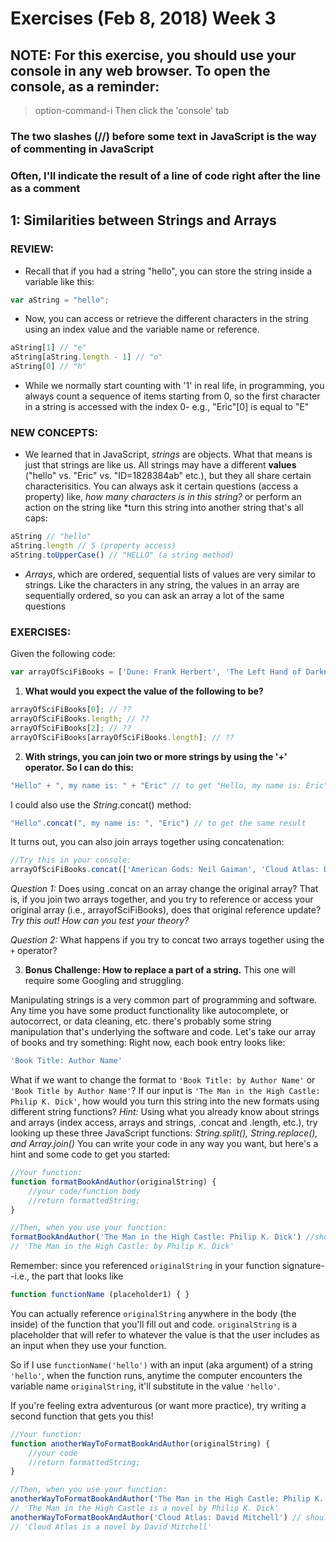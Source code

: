 # Exercises (Feb 8, 2018) Week 3 

## NOTE: For this exercise, you should use your console in any web browser. To open the console, as a reminder: 
> option-command-i
Then click the 'console' tab

### The two slashes (//) before some text in JavaScript is the way of commenting in JavaScript
### Often, I'll indicate the result of a line of code right after the line as a comment

## 1: Similarities between Strings and Arrays
### REVIEW: 
* Recall that if you had a string "hello", you can store the string inside a variable like this: 
```javascript
var aString = "hello"; 
```
* Now, you can access or retrieve the different characters in the string using an index value and the variable name or reference. 
```javascript
aString[1] // "e"
aString[aString.length - 1] // "o"
aString[0] // "h"
```
* While we normally start counting with '1' in real life, in programming, you always count a sequence of items starting from 0, so the first character in a string is accessed with the index 0- e.g., "Eric"[0] is equal to "E"

### NEW CONCEPTS:
* We learned that in JavaScript, *strings* are objects. What that means is just that strings are like us. All strings may have a different **values** ("hello" vs. "Eric" vs. "ID=1828384ab" etc.), but they all share certain characterisitics. You can always ask it certain questions (access a property) like, *how many characters is in this string?* or perform an action on the string like *turn this string into another string that\'s all caps:
```javascript
aString // "hello"
aString.length // 5 (property access)
aString.toUpperCase() // "HELLO" (a string method)
```		

* *Arrays*, which are ordered, sequential lists of values are very similar to strings. Like the characters in any string, the values in an array are sequentially ordered, so you can ask an array a lot of the same questions

### EXERCISES:
Given the following code: 
```javascript
var arrayOfSciFiBooks = ['Dune: Frank Herbert', 'The Left Hand of Darkness: Ursula K. LeGuin', 'Kindred: Octavia Butler', 'The Man in the High Castle: Philip K. Dick']; 
```
1. **What would you expect the value of the following to be?**
```javascript
arrayOfSciFiBooks[0]; // ??
arrayOfSciFiBooks.length; // ??
arrayOfSciFiBooks[2]; // ??
arrayOfSciFiBooks[arrayOfSciFiBooks.length]; // ??
```
2. **With strings, you can join two or more strings by using the '+' operator. So I can do this:**
```javascript
"Hello" + ", my name is: " + "Eric" // to get "Hello, my name is: Eric" as a result
```
   I could also use the *String*.concat() method: 
```javascript
"Hello".concat(", my name is: ", "Eric") // to get the same result 
```
It turns out, you can also join arrays together using concatenation: 
```javascript
//Try this in your console:
arrayOfSciFiBooks.concat(['American Gods: Neil Gaiman', 'Cloud Atlas: David Mitchell'])
```
*Question 1:* Does using .concat on an array change the original array? That is, if you join two arrays together, and you try to reference or access your original array (i.e., arrayofSciFiBooks), does that original reference update? *Try this out! How can you test your theory?*

*Question 2:* What happens if you try to concat two arrays together using the `+` operator? 


3. **Bonus Challenge: How to replace a part of a string.**
This one will require some Googling and struggling. 

Manipulating strings is a very common part of programming and software. Any time you have some product functionality like autocomplete, or autocorrect, or data cleaning, etc. there's probably some string manipulation that's underlying the software and code. Let's take our array of books and try something: 
	 Right now, each book entry looks like: 
```javascript
'Book Title: Author Name'
```
   What if we want to change the format to `'Book Title: by Author Name'` or `'Book Title by Author Name'`? 
	 If our input is `'The Man in the High Castle: Philip K. Dick'`, how would you turn this string into the new formats using different string functions? 
   *Hint:*
	 Using what you already know about strings and arrays (index access, arrays and strings, .concat and .length, etc.), try looking up these three JavaScript functions: 
	 *String.split(), String.replace(), and Array.join()*
	 You can write your code in any way you want, but here's a hint and some code to get you started: 
```javascript
//Your function: 
function formatBookAndAuthor(originalString) {
	//your code/function body
	//return formattedString; 
}

//Then, when you use your function: 
formatBookAndAuthor('The Man in the High Castle: Philip K. Dick') //should result in: 
// 'The Man in the High Castle: by Philip K. Dick'
```
Remember: since you referenced `originalString` in your function signature--i.e., the part that looks like 
```javascript
function functionName (placeholder1) { }
```
You can actually reference `originalString` anywhere in the body (the inside) of the function that you'll fill out and code. `originalString` is a placeholder that will refer to whatever the value is that the user includes as an input when they use your function. 

So if I use `functionName('hello')` with an input (aka argument) of a string `'hello'`, when the function runs, anytime the computer encounters the variable name `originalString`, it'll substitute in the value `'hello'`. 


If you're feeling extra adventurous (or want more practice), try writing a second function that gets you this!

```javascript
//Your function: 
function anotherWayToFormatBookAndAuthor(originalString) {
	//your code
	//return formattedString; 
}

//Then, when you use your function: 
anotherWayToFormatBookAndAuthor('The Man in the High Castle: Philip K. Dick') //should result in: 
// 'The Man in the High Castle is a novel by Philip K. Dick'
anotherWayToFormatBookAndAuthor('Cloud Atlas: David Mitchell') // should result in: 
// 'Cloud Atlas is a novel by David Mitchell'
```

